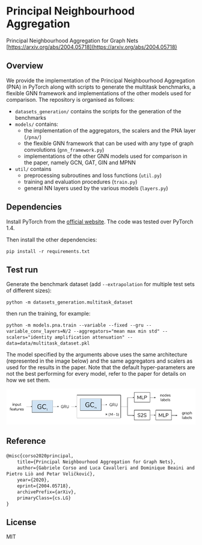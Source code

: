 # Principal Neighbourhood Aggregation

Principal Neighbourhood Aggregation for Graph Nets [https://arxiv.org/abs/2004.05718](https://arxiv.org/abs/2004.05718)

## Overview

We provide the implementation of the Principal Neighbourhood Aggregation (PNA) in PyTorch along with scripts to generate the multitask benchmarks, a flexible GNN framework and implementations of the other models used for comparison. The repository is organised as follows:
- `datasets_generation/` contains the scripts for the generation of the benchmarks
- `models/` contains:
  - the implementation of the aggregators, the scalers and the PNA layer (`/pna/`)
  - the flexible GNN framework that can be used with any type of graph convolutions (`gnn_framework.py`)
  - implementations of the other GNN models used for comparison in the paper, namely GCN, GAT, GIN and MPNN
- `util/` contains
  - preprocessing subroutines and loss functions (`util.py`)
  - training and evaluation procedures (`train.py`)
  - general NN layers used by the various models (`layers.py`) 

## Dependencies
Install PyTorch from the [official website](https://pytorch.org/). The code was tested over PyTorch 1.4.

Then install the other dependencies:
```
pip install -r requirements.txt
```

## Test run

Generate the benchmark dataset (add `--extrapolation` for multiple test sets of different sizes):
```
python -m datasets_generation.multitask_dataset
```

then run the training, for example:
```
python -m models.pna.train --variable --fixed --gru --variable_conv_layers=N/2 --aggregators="mean max min std" --scalers="identity amplification attenuation" --data=data/multitask_dataset.pkl
```

The model specified by the arguments above uses the same architecture (represented in the image below) and the same aggregators and scalers as used for the results in the paper. Note that the default hyper-parameters are not the best performing for every model, refer to the paper for details on how we set them.

![Architecture](PNA_architecture.png)


## Reference
```
@misc{corso2020principal,
    title={Principal Neighbourhood Aggregation for Graph Nets},
    author={Gabriele Corso and Luca Cavalleri and Dominique Beaini and Pietro Liò and Petar Veličković},
    year={2020},
    eprint={2004.05718},
    archivePrefix={arXiv},
    primaryClass={cs.LG}
}
```

## License
MIT
